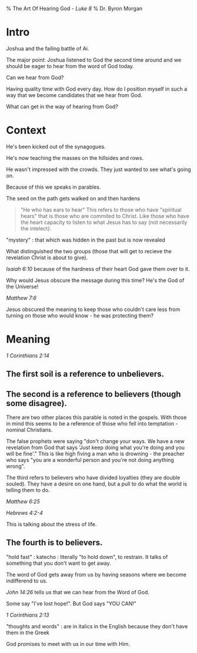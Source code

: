 % The Art Of Hearing God - _Luke 8_
% Dr. Byron Morgan

# Intro

Joshua and the failing battle of Ai.

The major point: Joshua listened to God the second time around and we should be
eager to hear from the word of God today.

Can we hear from God?

Having quality time with God every day. How do I position myself in such a way
that we become candidates that we hear from God.

What can get in the way of hearing from God? 

# Context 

He's been kicked out of the synagogues. 

He's now teaching the masses on the hillsides and rows. 

He wasn't impressed with the crowds. They just wanted to see what's going on.

Because of this we speaks in parables. 

The seed on the path gets walked on and then hardens

> "He who has ears to hear"
This refers to those who have "spiritual hears" that is those who are commited
to Christ. Like those who have the heart capacity to listen to what Jesus has
to say (not necessarily the intelect).

"mystery"
: that which was hidden in the past but is now revealed

What distinguished the two groups (those that will get to recieve the
revelation Christ is about to give).

_Isaiah 6:10_ because of the hardness of their heart God gave them over to it. 

Why would Jesus obscure the message during this time? He's the God of the
Universe!

_Matthew 7:6_

Jesus obscured the meaning to keep those who couldn't care less from turning on
those who would know - he was protecting them?

# Meaning 

_1 Corinthians 2:14_

## The first soil is a reference to unbelievers.

## The second is a reference to believers (though some disagree). 

There are two
other places this parable is noted in the gospels. With those in mind this
seems to be a reference of those who fell into temptation - nominal Christians.

The false prophets were saying "don't change your ways. We have a new
revelation from God that says 'Just keep doing what you're doing and you will
be fine'." This is like high fiving a man who is drowning - the preacher who
says "you are a wonderful person and you're not doing anything wrong".

The third refers to believers who have divided loyalties (they are double
souled). They have a desire on one hand, but a pull to do what the world is
telling them to do. 

_Matthew 6:25_

_Hebrews 4:2-4_

This is talking about the stress of life.

## The fourth is to believers.

"hold fast"
: katecho
: literally "to hold down", to restrain. It talks of something that you don't
want to get away.

The word of God gets away from us by having seasons where we become indifferend
to us.

_John 14:26_ tells us that we can hear from the Word of God. 

Some say "I've lost hope!". But God says "YOU CAN!" 

_1 Corinthians 2:13_

"thoughts and words"
: are in italics in the English because they don't have them in the Greek

God promises to meet with us in our time with Him.
